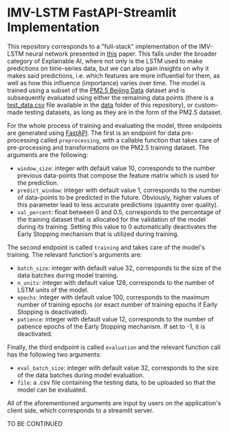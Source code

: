 # IMV-LSTM FastAPI-Streamlit Implementation

This repository corresponds to a "full-stack" implementation of the IMV-LSTM neural network presented in [this](https://arxiv.org/pdf/1905.12034.pdf) paper. This falls under the broader category of Explainable AI, where not only is the LSTM used to make predictions on time-series data, but we can also gain insights on why it makes said predictions, i.e. which features are more influential for them, as well as how this influence (importance) varies over time. The model is trained using a subset of the [PM2.5 Beijing Data](https://archive.ics.uci.edu/ml/datasets/Beijing+PM2.5+Data) dataset and is subsequently evaluated using either the remaining data points (there is a [test_data.csv](/data/test_data.csv) file available in the [data](/data) folder of this repository), or custom-made testing datasets, as long as they are in the form of the PM2.5 dataset.

For the whole process of training and evaluating the model, three endpoints are generated using [FastAPI](https://fastapi.tiangolo.com/). The first is an endpoint for data pre-processing called `preprocessing`, with a callable function that takes care of pre-processing and transformations on the PM2.5 training dataset. The arguments are the following:

- `window_size`: integer with default value 10, corresponds to the number previous data-points that compose the feature matrix which is used for the prediction.
- `predict_window`: integer with default value 1, corresponds to the number of data-points to be predicted in the future. Obviously, higher values of this parameter lead to less accurate predictions (quantity over quality).
- `val_percent`: float between 0 and 0.5, corresponds to the percentage of the training dataset that is allocated for the validation of the model during its training. Setting this value to 0 automatically deactivates the Early Stopping mechanism that is utilized during training.

The second endpoint is called `training` and takes care of the model's training. The relevant function's arguments are:

- `batch_size`: integer with default value 32, corresponds to the size of the data batches during model training.
- `n_units`: integer with default value 128, corresponds to the number of LSTM units of the model.
- `epochs`: integer with default value 100, corresponds to the maximum number of training epochs (or exact number of training epochs if Early Stopping is deactivated).
- `patience`: integer with default value 12, corresponds to the number of patience epochs of the Early Stopping mechanism. If set to -1, it is deactivated.

Finally, the third endpoint is called `evaluation` and the relevant function call has the following two arguments:

- `eval_batch_size`: integer with default value 32, corresponds to the size of the data batches during model evaluation.
- `file`: a .csv file containing the testing data, to be uploaded so that the model can be evaluated.

All of the aforementioned arguments are input by users on the application's client side, which corresponds to a streamlit server.

TO BE CONTINUED

